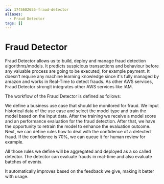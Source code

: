 ```yaml
---
id: 1745602655-fraud-detector
aliases:
  - Fraud Detector
tags: []
---
```


# Fraud Detector

Fraud Detector allows us to build, deploy and manage fraud detection algorithms/models.
It predicts suspicious transactions and behaviour before any valuable process are going to be executed, for example payment.
It doesn't require any machine learning knowledge since it's fully managed by amazon and works in Real-Time to detect frauds.
As other AWS services, Fraud Detector stronglt integrates other AWS services like IAM.

The workflow of the Fraud Detector is defined as follows:

We define a business use case that should be monitored for fraud. We Input historical data of the use case and select the model type and train the model based on the input data. After the training we receive a model score and an performance evaluation for the fraud detection. After that, we have the opportunity to retrain the model to enhance the evaluation outcome. Next, we can define rules how to deal with the confidence of a detected fraud. If the confidence is 70%, we can queue it for human review for example.

All those rules we define will be aggregated and deployed as a so called detector. The detector can evaluate frauds in real-time and also evaluate batches of events.

It automatically improves based on the feedback we give, making it better with usage.
